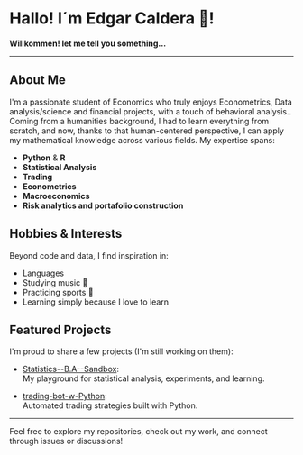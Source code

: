 # Hallo! I´m Edgar Caldera 👋!

**Willkommen!
let me tell you something...**

---

## About Me

I'm a passionate student of Economics who truly enjoys Econometrics, Data analysis/science and financial projects, with a touch of behavioral analysis.. Coming from a humanities background, I had to learn everything from scratch, and now, thanks to that human-centered perspective, I can apply my mathematical knowledge across various fields. My expertise spans:

- **Python** & **R**
- **Statistical Analysis**
- **Trading**
- **Econometrics**
- **Macroeconomics**
- **Risk analytics and portafolio construction**

## Hobbies & Interests

Beyond code and data, I find inspiration in:
- Languages
- Studying music 🎵 
- Practicing sports 🏅
- Learning simply because I love to learn

## Featured Projects

I'm proud to share a few projects (I'm still working on them):

- [Statistics--B.A--Sandbox](https://github.com/ecalderah/Statistics--B.A--Sandbox):  
  My playground for statistical analysis, experiments, and learning.

- [trading-bot-w-Python](https://github.com/ecalderah/trading-bot-w-Python):  
  Automated trading strategies built with Python.

---

Feel free to explore my repositories, check out my work, and connect through issues or discussions!
